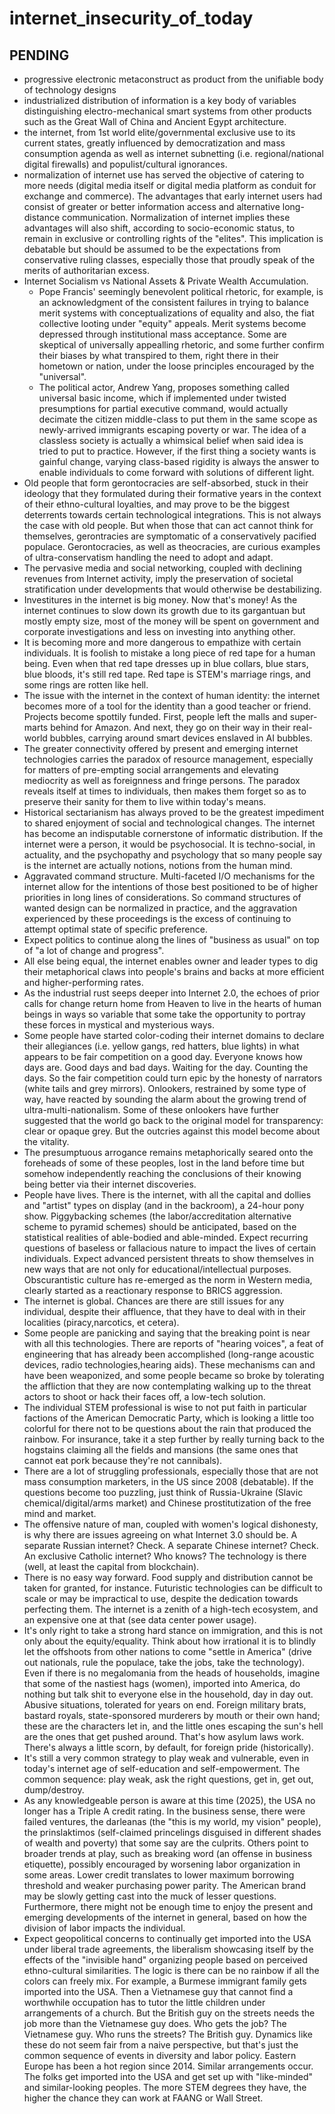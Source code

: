 # internet_insecurity_of_today
## PENDING

- progressive electronic metaconstruct as product from the unifiable body of
  technology designs 
- industrialized distribution of information is a key body of variables
  distinguishing electro-mechanical smart systems from other products
  such as the Great Wall of China and Ancient Egypt architecture.
- the internet, from 1st world elite/governmental exclusive use to
  its current states, greatly influenced by democratization and mass
  consumption agenda as well as internet subnetting (i.e. regional/national
  digital firewalls) and populist/cultural ignorances.
- normalization of internet use has served the objective of catering
  to more needs (digital media itself or digital media platform as conduit
  for exchange and commerce). The advantages that early internet users had
  consist of greater or better information access and alternative long-distance
  communication. Normalization of internet implies these advantages will also shift,
  according to socio-economic status, to remain in exclusive or controlling rights of the
  "elites". This implication is debatable but should be assumed to be the expectations
  from conservative ruling classes, especially those that proudly speak of the merits
  of authoritarian excess.
- Internet Socialism vs National Assets & Private Wealth Accumulation.
    - Pope Francis' seemingly benevolent political rhetoric, for example, is an
      acknowledgment of the consistent failures in trying to balance merit systems with
      conceptualizations of equality and also, the fiat collective looting under
      "equity" appeals. Merit systems become depressed through institutional mass
      acceptance. Some are skeptical of universally appealling rhetoric, and some
      further confirm their biases by what transpired to them, right there in their hometown
      or nation, under the loose principles encouraged by the "universal".
    - The political actor, Andrew Yang, proposes something called universal basic income,
      which if implemented under twisted presumptions for partial executive command, would
      actually decimate the citizen middle-class to put them in the same scope as
      newly-arrived immigrants escaping poverty or war. The idea of a classless society
      is actually a whimsical belief when said idea is tried to put to practice. However,
      if the first thing a society wants is gainful change, varying class-based rigidity
      is always the answer to enable individuals to come forward with solutions of different
      light. 
- Old people that form gerontocracies are self-absorbed, stuck in their ideology that
  they formulated during their formative years in the context of their ethno-cultural
  loyalties, and may prove to be the biggest deterrents towards certain technological
  integrations. This is not always the case with old people. But when those that can act
  cannot think for themselves, gerontracies are symptomatic of a conservatively pacified
  populace. Gerontocracies, as well as theocracies, are curious examples of ultra-conservatism
  handling the need to adopt and adapt. 
- The pervasive media and social networking, coupled with declining revenues from Internet
  activity, imply the preservation of societal stratification under developments that would
  otherwise be destabilizing.
- Investitures in the internet is big money. Now that's money! As the internet continues to slow down
  its growth due to its gargantuan but mostly empty size, most of the money will be spent on government
  and corporate investigations and less on investing into anything other.
- It is becoming more and more dangerous to empathize with certain individuals. It is foolish to
  mistake a long piece of red tape for a human being. Even when that red tape dresses up in blue collars,
  blue stars, blue bloods, it's still red tape. Red tape is STEM's marriage rings, and some rings are
  rotten like hell.
- The issue with the internet in the context of human identity: the internet becomes more of a tool for the
  identity than a good teacher or friend. Projects become spottily funded. First, people left the malls and
  super-marts behind for Amazon. And next, they go on their way in their real-world bubbles, carrying around
  smart devices enslaved in AI bubbles. 
- The greater connectivity offered by present and emerging internet technologies carries the paradox of
  resource management, especially for matters of pre-empting social arrangements and elevating mediocrity
  as well as foreignness and fringe persons. The paradox reveals itself at times to individuals, then makes
  them forget so as to preserve their sanity for them to live within today's means.
- Historical sectarianism has always proved to be the greatest impediment to shared enjoyment of social
  and technological changes. The internet has become an indisputable cornerstone of informatic distribution.
  If the internet were a person, it would be psychosocial. It is techno-social, in actuality, and the psychopathy
  and psychology that so many people say is the internet are actually notions, notions from the human mind.
- Aggravated command structure. Multi-faceted I/O mechanisms for the internet allow for the intentions of those
  best positioned to be of higher priorities in long lines of considerations. So command structures of wanted design
  can be normalized in practice, and the aggravation experienced by these proceedings is the excess of continuing to
  attempt optimal state of specific preference.
- Expect politics to continue along the lines of "business as usual" on top of "a lot of change and progress".
- All else being equal, the internet enables owner and leader types to dig their metaphorical claws into people's
  brains and backs at more efficient and higher-performing rates.
- As the industrial rust seeps deeper into Internet 2.0, the echoes of prior calls for change return home from Heaven to live
  in the hearts of human beings in ways so variable that some take the opportunity to portray these forces in mystical and
  mysterious ways.  
- Some people have started color-coding their internet domains to declare their allegiances (i.e. yellow gangs, red hatters, blue
  lights) in what appears to be fair competition on a good day. Everyone knows how days are. Good days and bad days. Waiting for the day.
  Counting the days. So the fair competition could turn epic by the honesty of narrators (white tails and grey mirrors). Onlookers,
  restrained by some type of way, have reacted by sounding the alarm about the growing trend of ultra-multi-nationalism. Some of these
  onlookers have further suggested that the world go back to the original model for transparency: clear or opaque grey. But the outcries
  against this model become about the vitality. 
- The presumptuous arrogance remains metaphorically seared onto the foreheads of some of these peoples, lost in the land before time but
  somehow independently reaching the conclusions of their knowing being better via their internet discoveries.
- People have lives. There is the internet, with all the capital and dollies and "artist" types on display (and in the backroom),
  a 24-hour pony show. Piggybacking schemes (the labor/accreditation alternative scheme to pyramid schemes) should be anticipated,
  based on the statistical realities of able-bodied and able-minded. Expect recurring questions of baseless or fallacious nature to impact
  the lives of certain individuals. Expect advanced persistent threats to show themselves in new ways that are not only for
  educational/intellectual purposes. Obscurantistic culture has re-emerged as the norm in Western media, clearly started as a reactionary
  response to BRICS aggression. 
- The internet is global. Chances are there are still issues for any individual, despite their affluence, that they have to deal with in
  their localities (piracy,narcotics, et cetera).
- Some people are panicking and saying that the breaking point is near with all this technologies. There are reports of "hearing voices", a
  feat of engineering that has already been accomplished (long-range acoustic devices, radio technologies,hearing aids). These mechanisms
  can and have been weaponized, and some people became so broke by tolerating the affliction that they are now contemplating walking up
  to the threat actors to shoot or hack their faces off, a low-tech solution.
- The individual STEM professional is wise to not put faith in particular factions of the American Democratic Party, which is looking a
  little too colorful for there not to be questions about the rain that produced the rainbow. For insurance, take it
  a step further by really turning back to the hogstains claiming all the fields and mansions (the same ones that cannot eat
  pork because they're not cannibals).
- There are a lot of struggling professionals, especially those that are not mass consumption marketers, in the US since
  2008 (debatable). If the questions become too puzzling, just think of Russia-Ukraine (Slavic chemical/digital/arms market) and Chinese
  prostitutization of the free mind and market.
- The offensive nature of man, coupled with women's logical dishonesty, is why there are issues agreeing on what Internet 3.0 should be. A separate
  Russian internet? Check. A separate Chinese internet? Check. An exclusive Catholic internet? Who knows? The technology is there (well, at least the
  capital from blockchain).
- There is no easy way forward. Food supply and distribution cannot be taken for granted, for instance. Futuristic technologies can be difficult to scale
  or may be impractical to use, despite the dedication towards perfecting them. The internet is a zenith of a high-tech ecosystem, and an expensive one
  at that (see data center power usage).
- It's only right to take a strong hard stance on immigration, and this is not only about the equity/equality. Think about how irrational it is to blindly
  let the offshoots from other nations to come "settle in America" (drive out nationals, rule the populace, take the jobs, take the technology). Even if
  there is no megalomania from the heads of households, imagine that some of the nastiest hags (women), imported into America, do nothing but talk shit
  to everyone else in the household, day in day out. Abusive situations, tolerated for years on end. Foreign military brats, bastard royals, state-sponsored
  murderers by mouth or their own hand; these are the characters let in, and the little ones escaping the sun's hell are the ones that get pushed around.
  That's how asylum laws work. There's always a little scorn, by default, for foreign pride (historically).
- It's still a very common strategy to play weak and vulnerable, even in today's internet age of self-education and self-empowerment. The common sequence:
  play weak, ask the right questions, get in, get out, dump/destroy.
- As any knowledgeable person is aware at this time (2025), the USA no longer has a Triple A credit rating. In the business sense, there were failed ventures,
  the darleanas (the "this is my world, my vision" people), the prinslaktimos (self-claimed princelings disguised in different shades of wealth and poverty) that
  some say are the culprits. Others point to broader trends at play, such as breaking word (an offense in business etiquette), possibly encouraged by worsening
  labor organization in some areas. Lower credit translates to lower maximum borrowing threshold and weaker purchasing power parity. The American brand may be
  slowly getting cast into the muck of lesser questions. Furthermore, there might not be enough time to enjoy the present and emerging developments of the internet
  in general, based on how the division of labor impacts the individual. 
- Expect geopolitical concerns to continually get imported into the USA under liberal trade agreements, the liberalism showcasing itself by the effects of the
  "invisible hand" organizing people based on perceived ethno-cultural similarities. The logic is there can be no rainbow if all the colors can freely mix.
  For example, a Burmese immigrant family gets imported into the USA. Then a Vietnamese guy that cannot find a worthwhile occupation has to tutor the little children
  under arrangements of a church. But the British guy on the streets needs the job more than the Vietnamese guy does. Who gets the job? The Vietnamese guy. Who runs
  the streets? The British guy. Dynamics like these do not seem fair from a naive perspective, but that's just the common sequence of events in diversity and labor
  policy. Eastern Europe has been a hot region since 2014. Similar arrangements occur. The folks get imported into the USA and get set up with "like-minded" and
  similar-looking peoples. The more STEM degrees they have, the higher the chance they can work at FAANG or Wall Street.

